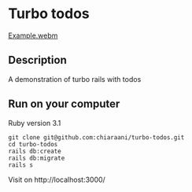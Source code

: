 # Turbo todos

[Example.webm](https://user-images.githubusercontent.com/13300465/203409354-5f9dc3e9-cde4-4046-86c4-01f9aceed6c9.webm)


## Description
A demonstration of turbo rails with todos

## Run on your computer

Ruby version 3.1

```
git clone git@github.com:chiaraani/turbo-todos.git
cd turbo-todos
rails db:create
rails db:migrate
rails s
```

Visit on http://localhost:3000/
